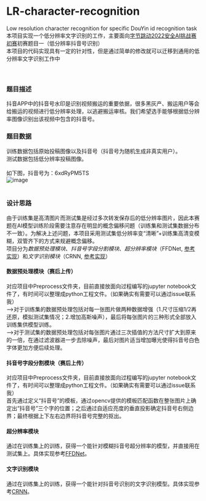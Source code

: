 # LR-character-recognition
Low resolution character recognition for specific DouYin id recognition task  
本项目实现一个低分辨率文字识别的工作，主要面向[字节跳动2022安全AI挑战赛初赛](https://security.bytedance.com/fe/2022/ai-challenge#/challenge)初赛题目一（低分辨率抖音号识别）  
本项目的代码实现具有一定的针对性，但是通过简单的修改就可以迁移到通用的低分辨率文字识别工作中  
<br><br>
### 题目描述
抖音APP中的抖音号水印是识别视频搬运的重要依据，很多黑灰产、搬运用户等会给搬运的视频进行低分辨率处理，以逃避搬运审核。我们希望选手能够根据低分辨率图像识别出该视频中包含的抖音号。  
### 题目数据
训练数据包括原始投稿图像以及抖音号（抖音号为随机生成非真实用户）。  
测试数据包括低分辨率投稿图像。  
<br>
如下图，抖音号为：6xdRyPM5TS  
![image](https://lf-cdn-tos.bytescm.com/obj/static/security/src/static/douyu-frame-example_0da1dc04.png)  
<br>
### 设计思路
由于训练集是高清图片而测试集是经过多次转发保存后的低分辨率图片，因此本赛题在AI模型训练阶段需要注意存在明显的概念偏移问题（训练集和测试集数据分布不一致）。为解决上述问题，本项目采用测试集低分辨率变“清晰”+训练集高清变模糊，双管齐下的方式来规避概念偏移。  
项目分为*数据预处理模块*、*抖音号字段分割模块*、*超分辨率模块*（FFDNet, [参考实现](https://github.com/cszn/KAIR)）和*文字识别模块*（CRNN, [参考实现](https://github.com/clovaai/deep-text-recognition-benchmark)）
<br>
#### 数据预处理模块（赛后上传）
对应项目中Preprocess文件夹，目前直接放面向过程编写的jupyter notebook文件了，有时间可以整理成python工程文件。（如果确实有需要可以通过issue联系我）  
-->对于训练集的数据预处理包括对每一张图片做两种数据增强（1.尺寸压缩1/2再还原，模拟测试集情况；2.增加高斯噪声），最后将每张图片的三种形式全部放入训练集供模型训练。  
-->对于测试集的数据预处理包括对每张图片通过三次插值的方法尺寸扩大到原来的一倍，在通过滤波器进一步去除噪声，最后对图片适当增加曝光使得抖音号白色字体更加方便后续处理。
<br>
#### 抖音号字段分割模块（赛后上传）
对应项目中Preprocess文件夹，目前直接放面向过程编写的jupyter notebook文件了，有时间可以整理成python工程文件。（如果确实有需要可以通过issue联系我）  
首先通过定义“抖音号”的模板，通过opencv提供的模板匹配函数在整张图片上确定出“抖音号”三个字的位置；之后通过自适应亮度的垂直投影确定抖音号右侧边界；最终根据上下左右边界将抖音号完整的抠出。
<br>
#### 超分辨率模块
通过在训练集上的训练，获得一个能针对模糊抖音号超分辨率的模型，并直接用在测试集上。具体实现参考[FFDNet](https://github.com/cszn/KAIR)。
<br>
#### 文字识别模块
通过在训练集上的训练，获得一个能针对抖音号识别的文字识别模型。具体实现参考[CRNN](https://github.com/clovaai/deep-text-recognition-benchmark)。
